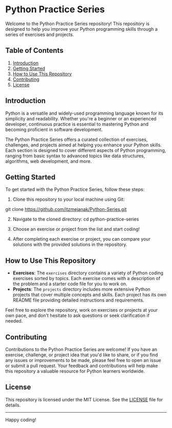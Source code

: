 # Python Practice Series

Welcome to the Python Practice Series repository! This repository is designed to help you improve your Python programming skills through a series of exercises and projects.

## Table of Contents
1. [Introduction](#introduction)
2. [Getting Started](#getting-started)
3. [How to Use This Repository](#how-to-use-this-repository)
4. [Contributing](#contributing)
5. [License](#license)

## Introduction
Python is a versatile and widely-used programming language known for its simplicity and readability. Whether you're a beginner or an experienced developer, continuous practice is essential to mastering Python and becoming proficient in software development.

The Python Practice Series offers a curated collection of exercises, challenges, and projects aimed at helping you enhance your Python skills. Each section is designed to cover different aspects of Python programming, ranging from basic syntax to advanced topics like data structures, algorithms, web development, and more.

## Getting Started
To get started with the Python Practice Series, follow these steps:
1. Clone this repository to your local machine using Git:

git clone https://github.com/itzmejanak/Python-Series.git

2. Navigate to the cloned directory:
cd python-practice-series

3. Choose an exercise or project from the list and start coding!
4. After completing each exercise or project, you can compare your solutions with the provided solutions in the repository.

## How to Use This Repository
- **Exercises**: The `exercises` directory contains a variety of Python coding exercises sorted by topics. Each exercise comes with a description of the problem and a starter code file for you to work on.
- **Projects**: The `projects` directory includes more extensive Python projects that cover multiple concepts and skills. Each project has its own README file providing detailed instructions and requirements.

Feel free to explore the repository, work on exercises or projects at your own pace, and don't hesitate to ask questions or seek clarification if needed.

## Contributing
Contributions to the Python Practice Series are welcome! If you have an exercise, challenge, or project idea that you'd like to share, or if you find any issues or improvements to be made, please feel free to open an issue or submit a pull request. Your feedback and contributions will help make this repository a valuable resource for Python learners worldwide.

## License
This repository is licensed under the MIT License. See the [LICENSE](LICENSE) file for details.

---

Happy coding!
